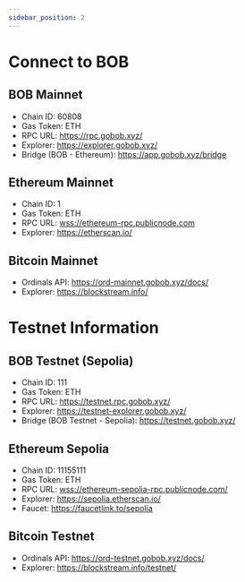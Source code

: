 ```yaml
---
sidebar_position: 2
---
```


# Connect to BOB

## BOB Mainnet

- Chain ID: 60808
- Gas Token: ETH
- RPC URL: https://rpc.gobob.xyz/
- Explorer: https://explorer.gobob.xyz/
- Bridge (BOB - Ethereum): https://app.gobob.xyz/bridge

## Ethereum Mainnet

- Chain ID: 1
- Gas Token: ETH
- RPC URL: [wss://ethereum-rpc.publicnode.com](wss://ethereum-rpc.publicnode.com)
- Explorer: https://etherscan.io/

## Bitcoin Mainnet

- Ordinals API: https://ord-mainnet.gobob.xyz/docs/
- Explorer: https://blockstream.info/

# Testnet Information

## BOB Testnet (Sepolia)

- Chain ID: 111
- Gas Token: ETH
- RPC URL: https://testnet.rpc.gobob.xyz/
- Explorer: https://testnet-explorer.gobob.xyz/
- Bridge (BOB Testnet - Sepolia): https://testnet.gobob.xyz/

## Ethereum Sepolia

- Chain ID: 11155111
- Gas Token: ETH
- RPC URL: [wss://ethereum-sepolia-rpc.publicnode.com/](wss://ethereum-sepolia-rpc.publicnode.com/)
- Explorer: https://sepolia.etherscan.io/
- Faucet: https://faucetlink.to/sepolia

## Bitcoin Testnet

- Ordinals API: https://ord-testnet.gobob.xyz/docs/
- Explorer: https://blockstream.info/testnet/
